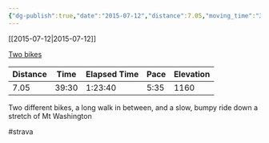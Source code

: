 ```yaml
---
{"dg-publish":true,"date":"2015-07-12","distance":7.05,"moving_time":"39:30","elapsed_time":"1:23:40","pace":"5:35","total_elevation_gain":1160,"url":"https://www.strava.com/activities/344905731","permalink":"/01-personal/strava/2015-07-12-two-bikes/","dgPassFrontmatter":true}
---
```



[[2015-07-12\|2015-07-12]]

[Two bikes](https://www.strava.com/activities/344905731)

| Distance | Time  | Elapsed Time | Pace | Elevation |
| -------- | ----- | ------------ | ---- | --------- |
| 7.05     | 39:30 | 1:23:40      | 5:35 | 1160      |


Two different bikes, a long walk in between, and a slow, bumpy ride down a stretch of Mt Washington

#strava
